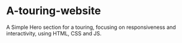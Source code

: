 # A-touring-website
 A Simple Hero section for a touring, focusing on responsiveness and interactivity, using HTML, CSS and JS.

